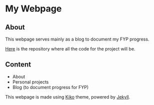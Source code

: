 # My Webpage

## About
This webpage serves mainly as a blog to document my FYP progress.

[Here](https://github.com/lyhbarry/fyp16-17) is the repository where all the code for the project will be.

## Content
- About
- Personal projects
- Blog (to document progress for FYP)

This webpage is made using [Kiko](http://github.com/gfjaru/Kiko) theme, powered by [Jekyll](http://jekyllrb.com).

